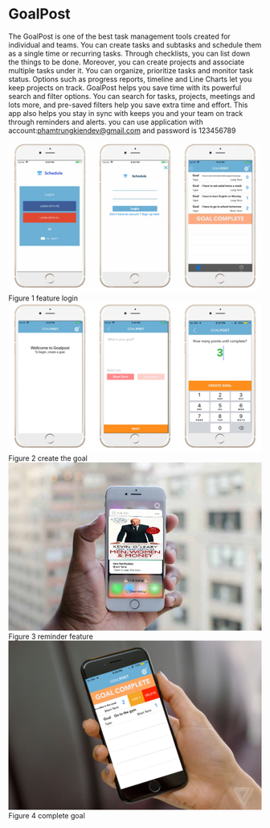 # GoalPost
The GoalPost is one of the best task management tools created for individual and teams.
You can create tasks and subtasks and schedule them as a single time or recurring tasks. Through checklists, you can list down the things to be done. Moreover, you can create projects and associate multiple tasks under it. You can organize, prioritize tasks and monitor task status.
Options such as progress reports, timeline and Line Charts let you keep projects on track. GoalPost helps you save time with its powerful search and filter options. You can search for tasks, projects, meetings and lots more, and pre-saved filters help you save extra time and effort.
This app also helps you stay in sync with keeps you and your team on track through reminders and alerts.
you can use application with account:phamtrungkiendev@gmail.com and password is 123456789

![](https://github.com/KienPham01/GoalPost/blob/master/login.jpg)
          Figure 1 feature login 
![](https://github.com/KienPham01/GoalPost/blob/master/createGoal.jpg)
          Figure 2 create the goal 
![](https://github.com/KienPham01/GoalPost/blob/master/reminder.jpg)
</br>
          Figure 3 reminder feature
![](https://github.com/KienPham01/GoalPost/blob/master/finish.jpg)
          Figure 4 complete goal 

